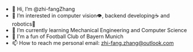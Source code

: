 - 👋 Hi, I’m @zhi-fangZhang
- 👀 I’m interested in computer vision👁️, backend developing☕ and robotics🤖
- 🌱 I’m currently learning Mechanical Engineering and Computer Science
- 🐻 I'm a fun of Football Club of Bayern Munich
- 📫 How to reach me personal email: zhi-fang.zhang@outlook.com


<!---
zhi-fangZhang/zhi-fangZhang is a ✨ special ✨ repository because its `README.md` (this file) appears on your GitHub profile.
You can click the Preview link to take a look at your changes.
--->
